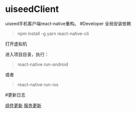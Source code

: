 # uiseedClient
uiseed手机客户端react-native重构。
#Developer
全局安装依赖

> npm install -g yarn react-native-cli

打开虚拟机

进入项目目录，执行：

> react-native run-android

或者

> react-native run-ios

#更新日志

[组件更新](https://github.com/BingKui/uiseedClient/blob/master/componentLog.md)
[服务更新](https://github.com/BingKui/uiseedClient/blob/master/serviceLog.md)
